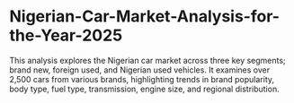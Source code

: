 # Nigerian-Car-Market-Analysis-for-the-Year-2025
This analysis explores the Nigerian car market across three key segments; brand new, foreign used, and Nigerian used vehicles. It examines over 2,500 cars from various brands, highlighting trends in brand popularity, body type, fuel type, transmission, engine size, and regional distribution. 
